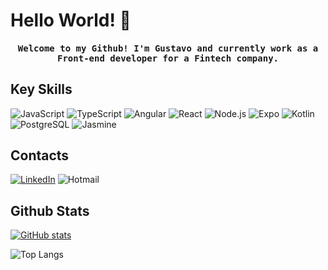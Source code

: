# Hello World! 🖖

<h4 align="center"><samp>Welcome to my Github! I'm Gustavo and currently work as a Front-end developer for a Fintech company.</samp></h4>

## Key Skills

![JavaScript](https://img.shields.io/badge/JavaScript-F7DF1E?style=for-the-badge&logo=javascript&logoColor=black)
![TypeScript](https://img.shields.io/badge/TypeScript-007ACC?style=for-the-badge&logo=typescript&logoColor=white)
![Angular](https://img.shields.io/badge/Angular-DD0031?style=for-the-badge&logo=angular&logoColor=white)
![React](https://img.shields.io/badge/React-61DAFB?style=for-the-badge&logo=react&logoColor=black)
![Node.js](https://img.shields.io/badge/Node.js-339933?style=for-the-badge&logo=nodedotjs&logoColor=white)
![Expo](https://img.shields.io/badge/Expo-000020?style=for-the-badge&logo=expo&logoColor=white)
![Kotlin](https://img.shields.io/badge/Kotlin-0095D5?style=for-the-badge&logo=kotlin&logoColor=white)
![PostgreSQL](https://img.shields.io/badge/PostgreSQL-336791?style=for-the-badge&logo=postgresql&logoColor=white)
![Jasmine](https://img.shields.io/badge/Jasmine-8A4182?style=for-the-badge&logo=jasmine&logoColor=white)

## Contacts

[![LinkedIn](https://img.shields.io/badge/LinkedIn-0077B5?style=for-the-badge&logo=linkedin&logoColor=white)](https://www.linkedin.com/in/gustavostn)
![Hotmail](https://img.shields.io/badge/Hotmail-0078D4?style=for-the-badge&logo=microsoft-outlook&logoColor=white)

## Github Stats

[![GitHub stats](https://github-readme-stats.vercel.app/api?username=gustavostn&layout=compact&theme=dark)](https://github.com/gustavostn/github-readme-stats)

![Top Langs](https://github-readme-stats.vercel.app/api/top-langs/?username=gustavostn&layout=compact&theme=dark)
